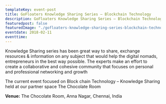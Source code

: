 ```yaml
---
templateKey: event-post
title: GoFloaters Knowledge Sharing Series – Blockchain Technology
description: GoFloaters Knowledge Sharing Series – Blockchain Technology
featuredpost: false
featuredImage: "./gofloaters-knowledge-sharing-series-blockchain-technology.jpg"
eventdate: 2018-02-11
eventtime: 
---
```


<!--StartFragment-->

Knowledge Sharing series has been great way to share, exchange resources & information on any subject that would help the digital nomads, entrepreneurs in the best way possible. The experts make an effort to create a collaborative and cohesive community that focuses on personal and professional networking and growth

The current event focused on Block chain Technology – Knowledge Sharing held at our partner space The Chocolate Room

**Venue:**
The Chocolate Room, Anna Nagar, Chennai, India

<!--EndFragment-->
